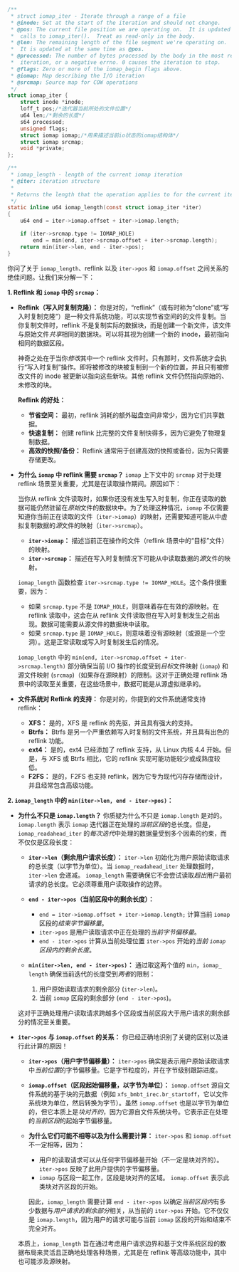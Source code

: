 ```C
/**
 * struct iomap_iter - Iterate through a range of a file
 * @inode: Set at the start of the iteration and should not change.
 * @pos: The current file position we are operating on.  It is updated by
 *	calls to iomap_iter().  Treat as read-only in the body.
 * @len: The remaining length of the file segment we're operating on.
 *	It is updated at the same time as @pos.
 * @processed: The number of bytes processed by the body in the most recent
 *	iteration, or a negative errno. 0 causes the iteration to stop.
 * @flags: Zero or more of the iomap_begin flags above.
 * @iomap: Map describing the I/O iteration
 * @srcmap: Source map for COW operations
 */
struct iomap_iter {
	struct inode *inode;
	loff_t pos;/*迭代器当前所处的文件位置*/
	u64 len;/*剩余的长度*/
	s64 processed;
	unsigned flags;
	struct iomap iomap;/*用来描述当前io状态的iomap结构体*/
	struct iomap srcmap;
	void *private;
};
```
```C
/**
 * iomap_length - length of the current iomap iteration
 * @iter: iteration structure
 *
 * Returns the length that the operation applies to for the current iteration.
 */
static inline u64 iomap_length(const struct iomap_iter *iter)
{
    u64 end = iter->iomap.offset + iter->iomap.length;

    if (iter->srcmap.type != IOMAP_HOLE)
        end = min(end, iter->srcmap.offset + iter->srcmap.length);
    return min(iter->len, end - iter->pos);
}
```
 你问了关于 `iomap_length`、reflink 以及 `iter->pos` 和 `iomap.offset` 之间关系的绝佳问题。让我们来分解一下：

**1. Reflink 和 `iomap` 中的 `srcmap`：**

*   **Reflink（写入时复制克隆）：** 你是对的，“reflink”（或有时称为“clone”或“写入时复制克隆”）是一种文件系统功能，可以实现节省空间的的文件复制。当你复制文件时，reflink 不是复制实际的数据块，而是创建一个新文件，该文件与原始文件*共享*相同的数据块。可以将其视为创建一个新的 inode，最初指向相同的数据区段。

    神奇之处在于当你*修改*其中一个 reflink 文件时。只有那时，文件系统才会执行“写入时复制”操作。即将被修改的块被复制到一个新的位置，并且只有被修改文件的 inode 被更新以指向这些新块。其他 reflink 文件仍然指向原始的、未修改的块。

    **Reflink 的好处：**
    *   **节省空间：** 最初，reflink 消耗的额外磁盘空间非常少，因为它们共享数据。
    *   **快速复制：** 创建 reflink 比完整的文件复制快得多，因为它避免了物理复制数据。
    *   **高效的快照/备份：** Reflink 通常用于创建高效的快照或备份，因为只需要存储更改。

*   **为什么 `iomap` 中 reflink 需要 `srcmap`？** `iomap` 上下文中的 `srcmap` 对于处理 reflink 场景至关重要，尤其是在读取操作期间。原因如下：

    当你从 reflink 文件读取时，如果你还没有发生写入时复制，你正在读取的数据可能仍然驻留在*原始*文件的数据块中。为了处理这种情况，`iomap` 不仅需要知道你当前正在读取的文件（`iter->iomap`）的映射，还需要知道可能从中虚拟复制数据的*源*文件的映射（`iter->srcmap`）。

    *   **`iter->iomap`：** 描述当前正在操作的文件（reflink 场景中的“目标”文件）的映射。
    *   **`iter->srcmap`：** 描述在写入时复制情况下可能从中读取数据的*源*文件的映射。

    `iomap_length` 函数检查 `iter->srcmap.type != IOMAP_HOLE`。这个条件很重要，因为：

    *   如果 `srcmap.type` 不是 `IOMAP_HOLE`，则意味着存在有效的源映射。在 reflink 读取中，这会在从 reflink 文件读取但在写入时复制发生之前出现。数据可能需要从源文件的数据块中读取。
    *   如果 `srcmap.type` 是 `IOMAP_HOLE`，则意味着没有源映射（或源是一个空洞）。这是正常读取或写入时复制发生后的情况。

    `iomap_length` 中的 `min(end, iter->srcmap.offset + iter->srcmap.length)` 部分确保当前 I/O 操作的长度受到*目标*文件映射 (`iomap`) 和源文件映射 (`srcmap`)（如果存在源映射）的限制。这对于正确处理 reflink 场景中的读取至关重要，在这些场景中，数据可能是从源虚拟继承的。

*   **文件系统对 Reflink 的支持：** 你是对的，你提到的文件系统通常支持 reflink：
    *   **XFS：** 是的，XFS 是 reflink 的先驱，并且具有强大的支持。
    *   **Btrfs：** Btrfs 是另一个严重依赖写入时复制的文件系统，并且具有出色的 reflink 功能。
    *   **ext4：** 是的，ext4 已经添加了 reflink 支持，从 Linux 内核 4.4 开始。但是，与 XFS 或 Btrfs 相比，它的 reflink 实现可能功能较少或成熟度较低。
    *   **F2FS：** 是的，F2FS 也支持 reflink，因为它专为现代闪存存储而设计，并且经常包含高级功能。

**2. `iomap_length` 中的 `min(iter->len, end - iter->pos)`：**

*   **为什么不只是 `iomap.length`？** 你质疑为什么不只是 `iomap.length` 是对的。 `iomap.length` 表示 `iomap` 迭代器正在处理的*当前区段*的总长度。但是，`iomap_readahead_iter` 的*每次迭代*中处理的数据量受到多个因素的约束，而不仅仅是区段长度：

    *   **`iter->len`（剩余用户请求长度）：** `iter->len` 初始化为用户原始读取请求的总长度（以字节为单位）。当 `iomap_readahead_iter` 处理数据时，`iter->len` 会递减。 `iomap_length` 需要确保它不会尝试读取*超出*用户最初请求的总长度。它必须尊重用户读取操作的边界。

    *   **`end - iter->pos`（当前区段中的剩余长度）：**
        *   `end = iter->iomap.offset + iter->iomap.length;` 计算当前 `iomap` 区段的*结束字节偏移量*。
        *   `iter->pos` 是用户读取请求中正在处理的*当前字节偏移量*。
        *   `end - iter->pos` 计算从当前处理位置 `iter->pos` 开始的*当前 `iomap` 区段内的剩余长度*。

    *   **`min(iter->len, end - iter->pos)`：** 通过取这两个值的 `min`，`iomap_ length` 确保当前迭代的长度受到*两者*的限制：
        1.  用户原始读取请求的剩余部分 (`iter->len`)。
        2.  当前 `iomap` 区段的剩余部分 (`end - iter->pos`)。

    这对于正确处理用户读取请求跨越多个区段或当前区段大于用户请求的剩余部分的情况至关重要。

*   **`iter->pos` 与 `iomap.offset` 的关系：** 你已经正确地识别了关键的区别以及进行此计算的原因！

    *   **`iter->pos`（用户字节偏移量）：** `iter->pos` 确实是表示用户原始读取请求中*当前位置*的字节偏移量。它是字节粒度的，并在字节级别跟踪进度。

    *   **`iomap.offset`（区段起始偏移量，以字节为单位）：** `iomap.offset` 源自文件系统的基于块的元数据（例如 `xfs_bmbt_irec.br_startoff`，它以文件系统块为单位，然后转换为字节）。虽然 `iomap.offset` 也是以字节为单位的，但它本质上是*块对齐的*，因为它源自文件系统块号。它表示正在处理的*当前区段*的起始字节偏移量。

    *   **为什么它们可能不相等以及为什么需要计算：** `iter->pos` 和 `iomap.offset` 不一定相等，因为：
        *   用户的读取请求可以从任何字节偏移量开始（不一定是块对齐的）。 `iter->pos` 反映了此用户提供的字节偏移量。
        *   `iomap` 与区段一起工作，区段是块对齐的区域。 `iomap.offset` 表示此类块对齐区段的开始。

        因此，`iomap_length` 需要计算 `end - iter->pos` 以确定*当前区段内*有多少数据与*用户请求的剩余部分*相关，从当前的 `iter->pos` 开始。它不仅仅是 `iomap.length`，因为用户的请求可能与当前 `iomap` 区段的开始和结束不完全对齐。

    本质上，`iomap_length` 旨在通过考虑用户请求边界和基于文件系统区段的数据布局来灵活且正确地处理各种场景，尤其是在 reflink 等高级功能中，其中也可能涉及源映射。



